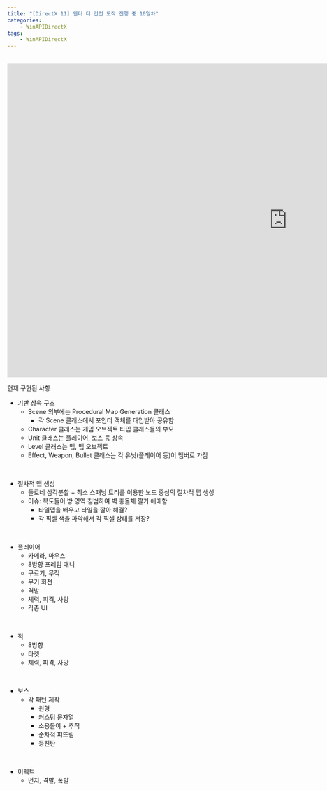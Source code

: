 ```yaml
---
title: "[DirectX 11] 엔터 더 건전 모작 진행 중 10일차"
categories:
    - WinAPIDirectX
tags:
    - WinAPIDirectX
---
```


<br>
<iframe width="1280" height="720" src="https://www.youtube.com/embed/s_cgCdkgj7k" title="YouTube video player" frameborder="0" allow="accelerometer; autoplay; clipboard-write; encrypted-media; gyroscope; picture-in-picture" allowfullscreen></iframe>

<br>


현재 구현된 사항

- 기반 상속 구조
    - Scene 외부에는 Procedural Map Generation 클래스
        - 각 Scene 클래스에서 포인터 객체를 대입받아 공유함
    - Character 클래스는 게임 오브젝트 타입 클래스들의 부모 
    - Unit 클래스는 플레이어, 보스 등 상속
    - Level 클래스는 맵, 맵 오브젝트
    - Effect, Weapon, Bullet 클래스는 각 유닛(플레이어 등)이 멤버로 가짐

<br>

- 절차적 맵 생성
    - 들로네 삼각분할 + 최소 스패닝 트리를 이용한 노드 중심의 절차적 맵 생성
    - 이슈: 복도들이 방 영역 침범하여 벽 충돌체 깔기 애매함
        - 타일맵을 배우고 타일을 깔아 해결?
        - 각 픽셀 색을 파악해서 각 픽셀 상태를 저장?

<br>

- 플레이어
    - 카메라, 마우스
    - 8방향 프레임 애니
    - 구르기, 무적
    - 무기 회전
    - 격발
    - 체력, 피격, 사망
    - 각종 UI

<br>

- 적
    - 8방향
    - 타겟
    - 체력, 피격, 사망

<br>

- 보스
    - 각 패턴 제작
        - 원형
        - 커스텀 문자열
        - 소용돌이 + 추적
        - 순차적 퍼뜨림
        - 뭉친탄

<br>

- 이펙트
    - 먼지, 격발, 폭발
